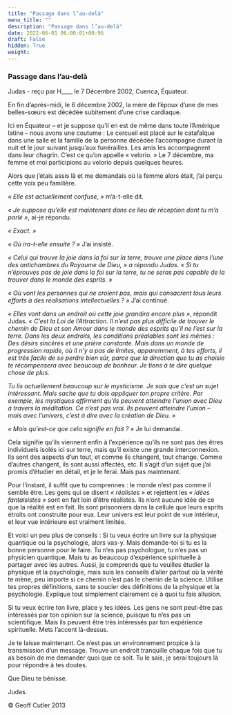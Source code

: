 ```yaml
---
title: "Passage dans l’au-delà"
menu_title: ""
description: "Passage dans l’au-delà"
date: 2022-06-01 06:00:01+00:96
draft: False
hidden: True
weight:
---
```

### Passage dans l’au-delà

Judas - reçu par H____ le 7 Décembre 2002, Cuenca, Équateur.

En fin d’après-midi, le 6 décembre 2002, la mère de l’époux d’une de mes belles-sœurs est décédée subitement d’une crise cardiaque.

Ici en Équateur – et je suppose qu’il en est de même dans toute l’Amérique latine – nous avons une coutume : Le cercueil est placé sur le catafalque dans une salle et la famille de la personne décédée l’accompagne durant la nuit et le jour suivant jusqu’aux funérailles. Les amis les accompagnent dans leur chagrin. C’est ce qu’on appelle « velorio. » Le 7 décembre, ma femme et moi participions au velorio depuis quelques heures.

Alors que j’étais assis là et me demandais où la femme alors était, j’ai perçu cette voix peu familière.

*« Elle est actuellement confuse, »* m’a-t-elle dit.

*« Je suppose qu’elle est maintenant dans ce lieu de réception dont tu m’a parlé »*, ai-je répondu.

*« Exact. »* 

*« Où ira-t-elle ensuite ? »* J’ai insisté.

*« Celui qui trouve la joie dans la foi sur la terre, trouve une place dans l’une des antichambres du Royaume de Dieu, » a répondu Judas. « Si tu n’éprouves pas de joie dans la foi sur la terre, tu ne seras pas capable de la trouver dans le monde des esprits. »*

*« Où vont les personnes qui ne croient pas, mais qui consacrent tous leurs efforts à des réalisations intellectuelles ? »* J’ai continué.

*« Elles vont dans un endroit où cette joie grandira encore plus »*, répondit Judas. *« C’est la Loi de l’Attraction. Il n’est pas plus difficile de trouver le chemin de Dieu et son Amour dans le monde des esprits qu’il ne l’est sur la terre. Dans les deux endroits, les conditions préalables sont les mêmes : Des désirs sincères et une prière constante. Mais dans un monde de progression rapide, où il n’y a pas de limites, apparemment, à tes efforts, il est très facile de se perdre bien sûr, parce que la direction que tu as choisie te récompensera avec beaucoup de bonheur. Je tiens à te dire quelque chose de plus.*

*Tu lis actuellement beaucoup sur le mysticisme. Je sais que c’est un sujet intéressant. Mais sache que tu dois appliquer ton propre critère. Par exemple, les mystiques affirment qu’ils peuvent atteindre l’union avec Dieu à travers la méditation. Ce n’est pas vrai. Ils peuvent atteindre l’union – mais avec l’univers, c’est à dire avec la création de Dieu. »*

*« Mais qu’est-ce que cela signifie en fait ? »* Je lui demandai.

Cela signifie qu’ils viennent enfin à l’expérience qu’ils ne sont pas des êtres individuels isolés ici sur terre, mais qu’il existe une grande interconnexion. Ils sont des aspects d’un tout, et comme ils changent, tout change. Comme d’autres changent, ils sont aussi affectés, etc.  Il s’agit d’un sujet que j’ai promis d’étudier en détail, et je le ferai. Mais pas maintenant.

Pour l’instant, il suffit que tu comprennes : le monde n’est pas comme il semble être. Les gens qui se disent *« réalistes »* et rejettent les *« idées fantaisistes »* sont en fait loin d’être réalistes. Ils n’ont aucune idée de ce que la réalité est en fait. Ils sont prisonniers dans la cellule que leurs esprits étroits ont construite pour eux. Leur univers est leur point de vue intérieur, et leur vue intérieure est vraiment limitée.

Et voici un peu plus de conseils : Si tu veux écrire un livre sur la physique quantique ou la psychologie, alors vas-y. Mais demande-toi si tu es la bonne personne pour le faire. Tu n’es pas psychologue, tu n’es pas un physicien quantique. Mais tu as beaucoup d’expérience spirituelle à partager avec les autres. Aussi, je comprends que tu veuilles étudier la physique et la psychologie, mais suis les conseils d’aller partout où la vérité te mène, peu importe si ce chemin n’est pas le chemin de la science. Utilise tes propres définitions, sans te soucier des définitions de la physique et la psychologie. Explique tout simplement clairement ce à quoi tu fais allusion.

Si tu veux écrire ton livre, place y tes idées. Les gens ne sont peut-être pas intéressés par ton opinion sur la science, puisque tu n’es pas un scientifique. Mais ils peuvent être très intéressés par ton expérience spirituelle. Mets l’accent là-dessus.

Je te laisse maintenant. Ce n’est pas un environnement propice à la transmission d’un message. Trouve un endroit tranquille chaque fois que tu as besoin de me demander quoi que ce  soit. Tu le sais, je serai toujours là pour répondre à tes doutes.

Que Dieu te bénisse.

Judas.

© Geoff Cutler 2013
